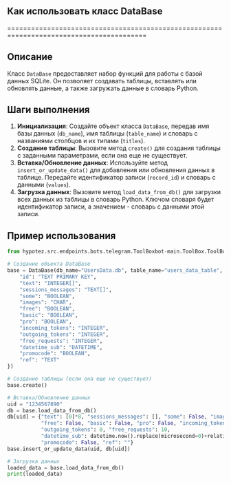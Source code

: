 ## Как использовать класс DataBase
=========================================================================================

Описание
-------------------------
Класс `DataBase` предоставляет набор функций для работы с базой данных SQLite. Он позволяет создавать таблицы, вставлять или обновлять данные, а также загружать данные в словарь Python.

Шаги выполнения
-------------------------
1. **Инициализация**: Создайте объект класса `DataBase`, передав имя базы данных (`db_name`), имя таблицы (`table_name`) и словарь с названиями столбцов и их типами (`titles`).
2. **Создание таблицы**: Вызовите метод `create()` для создания таблицы с заданными параметрами, если она еще не существует.
3. **Вставка/Обновление данных**: Используйте метод `insert_or_update_data()` для добавления или обновления данных в таблице. Передайте идентификатор записи (`record_id`) и словарь с данными (`values`).
4. **Загрузка данных**: Вызовите метод `load_data_from_db()` для загрузки всех данных из таблицы в словарь Python. Ключом словаря будет идентификатор записи, а значением - словарь с данными этой записи.

Пример использования
-------------------------

```python
from hypotez.src.endpoints.bots.telegram.ToolBoxbot-main.ToolBox.ToolBox_DataBase import DataBase

# Создание объекта DataBase
base = DataBase(db_name="UsersData.db", table_name="users_data_table", titles={
    "id": "TEXT PRIMARY KEY",
    "text": "INTEGER[]",
    "sessions_messages": "TEXT[]",
    "some": "BOOLEAN",
    "images": "CHAR",
    "free": "BOOLEAN",
    "basic": "BOOLEAN",
    "pro": "BOOLEAN",
    "incoming_tokens": "INTEGER",
    "outgoing_tokens": "INTEGER",
    "free_requests": "INTEGER",
    "datetime_sub": "DATETIME",
    "promocode": "BOOLEAN",
    "ref": "TEXT"
})

# Создание таблицы (если она еще не существует)
base.create()

# Вставка/Обновление данных
uid = "1234567890"
db = base.load_data_from_db() 
db[uid] = {"text": [0]*8, "sessions_messages": [], "some": False, "images": "", 
           "free": False, "basic": False, "pro": False, "incoming_tokens": 0, 
           "outgoing_tokens": 0, "free_requests": 10, 
           "datetime_sub": datetime.now().replace(microsecond=0)+relativedelta(days=1), 
           "promocode": False, "ref": ""}
base.insert_or_update_data(uid, db[uid])

# Загрузка данных
loaded_data = base.load_data_from_db() 
print(loaded_data) 
```